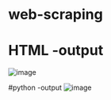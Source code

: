 # web-scraping

# HTML -output
![image](https://user-images.githubusercontent.com/87580981/156402595-9edabd6d-efb4-451c-8a5c-1405f3fe37fb.png)

#python -output
![image](https://user-images.githubusercontent.com/87580981/156402728-6c9866f7-ca49-4d2d-87b5-a001afb013b5.png)
